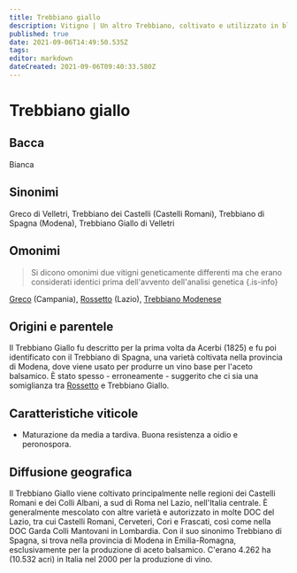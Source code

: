 ```yaml
---
title: Trebbiano giallo
description: Vitigno | Un altro Trebbiano, coltivato e utilizzato in blend principalmente intorno a Roma.
published: true
date: 2021-09-06T14:49:50.535Z
tags: 
editor: markdown
dateCreated: 2021-09-06T09:40:33.580Z
---
```


# Trebbiano giallo

## Bacca
Bianca

## Sinonimi
Greco di Velletri, Trebbiano dei Castelli (Castelli Romani), Trebbiano di Spagna (Modena), Trebbiano Giallo di Velletri

## Omonimi
> Si dicono omonimi due vitigni geneticamente differenti ma che erano considerati identici prima dell'avvento dell'analisi genetica
{.is-info}

[Greco](/vitigni/Italia/greco) (Campania), [Rossetto](/vitigni/Italia/rossetto) (Lazio), [Trebbiano Modenese](/vitigni/Italia/trebbiano-modenese)


## Origini e parentele
Il Trebbiano Giallo fu descritto per la prima volta da Acerbi (1825) e fu poi identificato con il Trebbiano di Spagna, una varietà coltivata nella provincia di Modena, dove viene usato per produrre un vino base per l'aceto balsamico. È stato spesso - erroneamente - suggerito che ci sia una somiglianza tra [Rossetto](/vitigni/Italia/rossetto) e Trebbiano Giallo.

## Caratteristiche viticole

- Maturazione da media a tardiva. Buona resistenza a oidio e peronospora.

## Diffusione geografica

Il Trebbiano Giallo viene coltivato principalmente nelle regioni dei Castelli Romani e dei Colli Albani, a sud di Roma nel Lazio, nell'Italia centrale. È generalmente mescolato con altre varietà e autorizzato in molte DOC del Lazio, tra cui Castelli Romani, Cerveteri, Cori e Frascati, così come nella DOC Garda Colli Mantovani in Lombardia. Con il suo sinonimo Trebbiano di Spagna, si trova nella provincia di Modena in Emilia-Romagna, esclusivamente per la produzione di aceto balsamico. C'erano 4.262 ha (10.532 acri) in Italia nel 2000 per la produzione di vino.